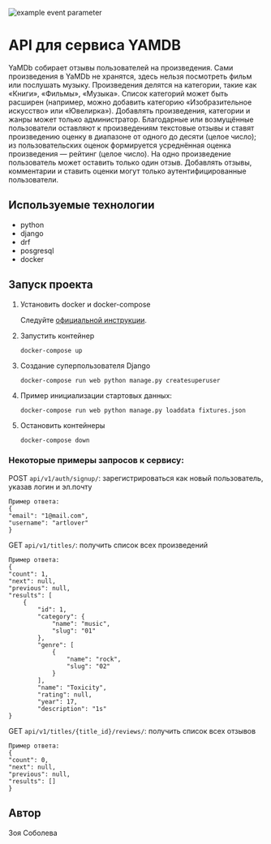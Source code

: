 ![example event parameter](https://github.com/zoesoboleva/yamdb_final/actions/workflows/yamdb_workflow.yml/badge.svg?event=push)
# API для сервиса YAMDB

YaMDb собирает отзывы пользователей на произведения. Сами произведения в YaMDb не хранятся, здесь нельзя посмотреть фильм или послушать музыку.
Произведения делятся на категории, такие как «Книги», «Фильмы», «Музыка». Список категорий может быть расширен (например, можно добавить категорию «Изобразительное искусство» или «Ювелирка»).
Добавлять произведения, категории и жанры может только администратор.
Благодарные или возмущённые пользователи оставляют к произведениям текстовые отзывы и ставят произведению оценку в диапазоне от одного до десяти (целое число); из пользовательских оценок формируется усреднённая оценка произведения — рейтинг (целое число). На одно произведение пользователь может оставить только один отзыв.
Добавлять отзывы, комментарии и ставить оценки могут только аутентифицированные пользователи.


## Используемые технологии

- python
- django
- drf
- posgresql
- docker

## Запуск проекта
1. Установить docker и docker-compose

    Следуйте [официальной инструкции](https://docs.docker.com/engine/install/).

2. Запустить контейнер
    ```
    docker-compose up
    ```
3. Создание суперпользователя Django
    ```
    docker-compose run web python manage.py createsuperuser
    ```
4. Пример инициализации стартовых данных:
    ```
    docker-compose run web python manage.py loaddata fixtures.json
    ```
3. Остановить контейнеры
    ```
    docker-compose down
    ```

### Некоторые примеры запросов к сервису:

POST `api/v1/auth/signup/`: зарегистрироваться как новый пользователь, указав логин и эл.почту
    
    Пример ответа:
    {
    "email": "1@mail.com",
    "username": "artlover"
    }


GET `api/v1/titles/`: получить список всех произведений
    
    Пример ответа:
    {
    "count": 1,
    "next": null,
    "previous": null,
    "results": [
        {
            "id": 1,
            "category": {
                "name": "music",
                "slug": "01"
            },
            "genre": [
                {
                    "name": "rock",
                    "slug": "02"
                }
            ],
            "name": "Toxicity",
            "rating": null,
            "year": 17,
            "description": "1s"
    }

GET `api/v1/titles/{title_id}/reviews/`: получить список всех отзывов
    
    Пример ответа:
    {
    "count": 0,
    "next": null,
    "previous": null,
    "results": []
    }

## Автор
Зоя Соболева
